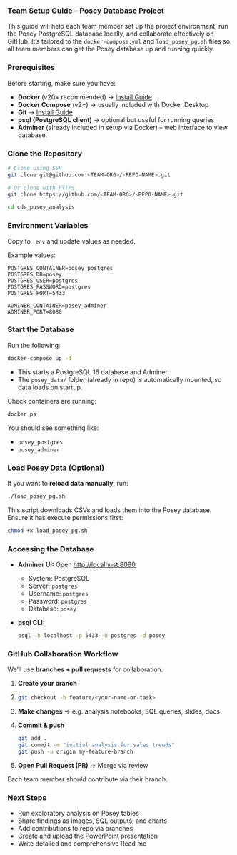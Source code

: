 
### Team Setup Guide – Posey Database Project

This guide will help each team member set up the project environment, run the Posey PostgreSQL database locally, and collaborate effectively on GitHub.
It’s tailored to the  `docker-compose.yml` and `load_posey_pg.sh` files so all team members can get the Posey database up and running quickly.

### Prerequisites

Before starting, make sure you have:

* **Docker** (v20+ recommended) → [Install Guide](https://docs.docker.com/get-docker/)
* **Docker Compose** (v2+) → usually included with Docker Desktop
* **Git** → [Install Guide](https://git-scm.com/book/en/v2/Getting-Started-Installing-Git)
* **psql (PostgreSQL client)** → optional but useful for running queries
* **Adminer** (already included in setup via Docker) – web interface to view database.

### Clone the Repository

```bash
# Clone using SSH 
git clone git@github.com:<TEAM-ORG>/<REPO-NAME>.git

# Or clone with HTTPS
git clone https://github.com/<TEAM-ORG>/<REPO-NAME>.git

cd cde_posey_analysis
```
### Environment Variables

Copy to `.env` and update values as needed.

Example values:

```env
POSTGRES_CONTAINER=posey_postgres
POSTGRES_DB=posey
POSTGRES_USER=postgres
POSTGRES_PASSWORD=postgres
POSTGRES_PORT=5433

ADMINER_CONTAINER=posey_adminer
ADMINER_PORT=8080
```
### Start the Database

Run the following:

```bash
docker-compose up -d
```
* This starts a PostgreSQL 16 database and Adminer.
* The `posey_data/` folder (already in repo) is automatically mounted, so data loads on startup.

Check containers are running:

```bash
docker ps
```
You should see something like:

* `posey_postgres`
* `posey_adminer`

### Load Posey Data (Optional)

If you want to **reload data manually**, run:

```bash
./load_posey_pg.sh
```
This script downloads CSVs and loads them into the Posey database.
Ensure it has execute permissions first:

```bash
chmod +x load_posey_pg.sh
```
### Accessing the Database

* **Adminer UI:** Open [http://localhost:8080](http://localhost:8080)

  * System: PostgreSQL
  * Server: `postgres` 
  * Username: `postgres`
  * Password: `postgres`
  * Database: `posey`

* **psql CLI:**

  ```bash
  psql -h localhost -p 5433 -U postgres -d posey
  ```
  
### GitHub Collaboration Workflow

We’ll use **branches + pull requests** for collaboration.

1. **Create your branch**
2. 
   ```bash
   git checkout -b feature/<your-name-or-task>
   ```
3. **Make changes** → e.g. analysis notebooks, SQL queries, slides, docs

4. **Commit & push**

   ```bash
   git add .
   git commit -m "initial analysis for sales trends"
   git push -u origin my-feature-branch

   ```
5. **Open Pull Request (PR)** → Merge via review

Each team member should contribute via their branch.

### Next Steps

* Run exploratory analysis on Posey tables
* Share findings as images, SQL outputs, and charts
* Add contributions to repo via branches
* Create and upload the PowerPoint presentation
* Write detailed and comprehensive Read me
